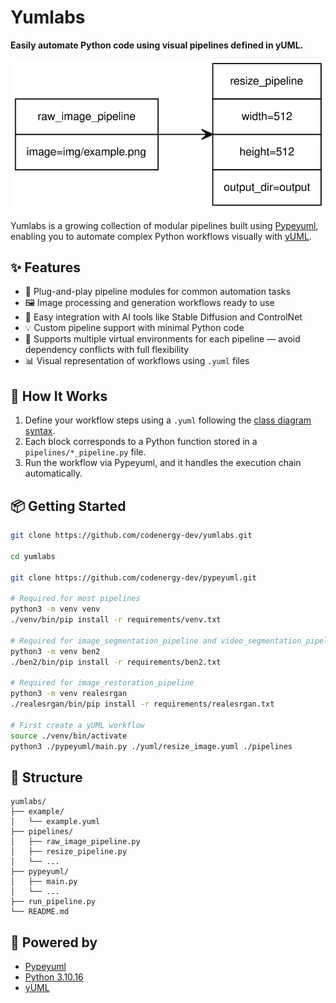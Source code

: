 # Yumlabs

**Easily automate Python code using visual pipelines defined in yUML.**

![Yumlabs diagram example](example/example.svg)

Yumlabs is a growing collection of modular pipelines built using [Pypeyuml](https://github.com/codenergy-dev/pypeyuml), enabling you to automate complex Python workflows visually with [yUML](https://yuml.me/).

## ✨ Features

- 🧩 Plug-and-play pipeline modules for common automation tasks
- 🖼️ Image processing and generation workflows ready to use
- 🧠 Easy integration with AI tools like Stable Diffusion and ControlNet
- 💡 Custom pipeline support with minimal Python code
- 🔄 Supports multiple virtual environments for each pipeline — avoid dependency conflicts with full flexibility
- 📊 Visual representation of workflows using `.yuml` files

## 🔧 How It Works

1. Define your workflow steps using a `.yuml` following the [class diagram syntax](https://github.com/jaime-olivares/yuml-diagram/wiki#class-diagram).
2. Each block corresponds to a Python function stored in a `pipelines/*_pipeline.py` file.
3. Run the workflow via Pypeyuml, and it handles the execution chain automatically.

## 📦 Getting Started

```sh
git clone https://github.com/codenergy-dev/yumlabs.git

cd yumlabs

git clone https://github.com/codenergy-dev/pypeyuml.git

# Required for most pipelines
python3 -m venv venv
./venv/bin/pip install -r requirements/venv.txt

# Required for image_segmentation_pipeline and video_segmentation_pipeline
python3 -m venv ben2
./ben2/bin/pip install -r requirements/ben2.txt

# Required for image_restoration_pipeline
python3 -m venv realesrgan
./realesrgan/bin/pip install -r requirements/realesrgan.txt

# First create a yUML workflow
source ./venv/bin/activate
python3 ./pypeyuml/main.py ./yuml/resize_image.yuml ./pipelines
```

## 📁 Structure

```
yumlabs/
├── example/
│   └── example.yuml
├── pipelines/
│   ├── raw_image_pipeline.py
│   ├── resize_pipeline.py
│   └── ...
├── pypeyuml/
│   ├── main.py
│   └── ...
├── run_pipeline.py
└── README.md
```

## 🧪 Powered by

- [Pypeyuml](https://github.com/codenergy-dev/pypeyuml)
- [Python 3.10.16](https://www.python.org/downloads/)
- [yUML](https://yuml.me/)